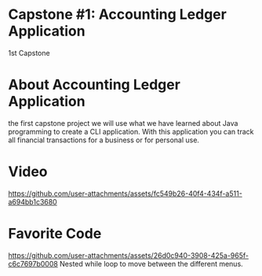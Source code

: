 # Capstone #1: Accounting Ledger Application
1st Capstone
# About Accounting Ledger Application
the first capstone project we will use what we have learned about Java programming to 
create a CLI application. With this application you can track all financial 
transactions for a business or for personal use.

# Video


https://github.com/user-attachments/assets/fc549b26-40f4-434f-a511-a694bb1c3680

# Favorite Code



https://github.com/user-attachments/assets/26d0c940-3908-425a-965f-c6c7697b0008
Nested while loop to move between the different menus.
